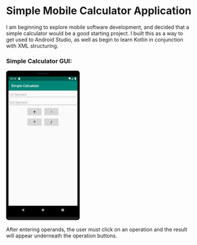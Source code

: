 Simple Mobile Calculator Application
===================================
I am beginning to explore mobile software development, and decided that a simple calculator would be a good starting project. I built this as a way to get used to Android Studio, as well as begin to learn Kotlin in conjunction with XML structuring.

### Simple Calculator GUI:
<img src="./Screenshot/screenshot.png" alt="drawing" width="200"/>

After entering operands, the user must click on an operation and the result will appear underneath the operation buttons.

